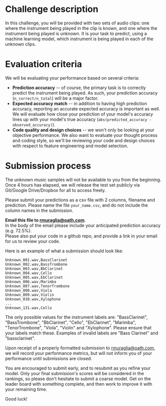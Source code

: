 # Challenge description

In this challenge, you will be provided with two sets of audio clips: one where the instrument being played in the clip is known, and one where the instrument being played is unknown. It is your task to predict, using a machine learning model, which instrument is being played in each of the unknown clips.

# Evaluation criteria

We will be evaluating your performance based on several criteria:

- **Prediction accuracy** -- of course, the primary task is to correctly predict the instrument being played. As such, your prediction accuracy (`n_correct/n_total`) will be a major factor.
- **Expected accuracy match** -- in addition to having high prediction accuracy, reporting an accurate expected accuracy is important as well. We will evaluate how close your prediction of your model's accuracy lines up with your model's true accuracy (`abs(predicted_accuracy - observed_accuracy)`).
- **Code quality and design choices** -- we won't only be looking at your objective performance. We also want to evaluate your thought process and coding style, so we'll be reviewing your code and design choices with respect to feature engineering and model selection.

# Submission process

The unknown music samples will not be available to you from the beginning.  
Once 4 hours has elapsed, we will release the test set publicly via Git/Google Drive/Dropbox for all to access freely.

Please submit your predictions as a csv file with 2 columns, filename and prediction. Please name the file `your_name.csv`, and do not include the column names in the submission. 

**Email this file to rmuraglia@oath.com**.  
In the body of the email please include your anticipated prediction accuracy (e.g. 72.5%).  
Please also put your code in a github repo, and provide a link in your email for us to review your code.

Here is an example of what a submission should look like:

```
Unknown_001.wav,BassClarinet
Unknown_002.wav,BassTrombone
Unknown_003.wav,BbClarinet
Unknown_004.wav,Cello
Unknown_005.wav,EbClarinet
Unknown_006.wav,Marimba
Unknown_007.wav,TenorTrombone
Unknown_008.wav,Viola
Unknown_009.wav,Violin
Unknown_010.wav,Xylophone
...
Unknown_131.wav,Cello
```

The only possible values for the instrument labels are: "BassClarinet", "BassTrombone", "BbClarinet", "Cello", "EbClarinet", "Marimba", "TenorTrombone", "Viola", "Violin" and "Xylophone". Please ensure that your labels match these. Examples of invalid labels are "Bass Clarinet" and "bassclarinet".

Upon receipt of a properly formatted submission to rmuraglia@oath.com, we will record your performance metrics, but will not inform you of your performance until submissions are closed.

You are encouraged to submit early, and to resubmit as you refine your model. Only your final submission's scores will be considered in the rankings, so please don't hesitate to submit a coarse model. Get on the leader board with something complete, and then work to improve it with your remaining time.

Good luck!
